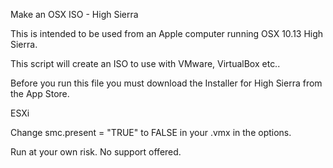 Make an OSX ISO - High Sierra

This is intended to be used from an Apple computer running OSX 10.13 High Sierra.

This script will create an ISO to use with VMware, VirtualBox etc..

Before you run this file you must download the Installer for High Sierra from the App Store.

ESXi

Change smc.present = "TRUE" to FALSE in your .vmx in the options.

Run at your own risk. No support offered.
